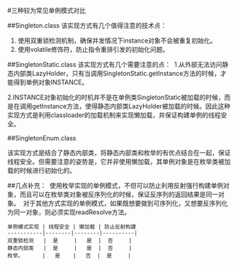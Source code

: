 #三种较为常见单例模式对比


##Singleton.class
该实现方式有几个值得注意的技术点： 
1.	使用双重锁检测机制，确保并发情况下instance对象不会被重复初始化。 
2.	使用volatile修饰符，防止指令重排引发的初始化问题。
	
##SingletonStatic.class
该实现方式有几个需要注意的点： 
1.从外部无法访问静态内部类LazyHolder，只有当调用SingletonStatic.getInstance方法的时候，才能得到单例对象INSTANCE。

2.INSTANCE对象初始化的时机并不是在单例类SingletonStatic被加载的时候，而是在调用getInstance方法，使得静态内部类LazyHolder被加载的时候。因此这种实现方式是利用classloader的加载机制来实现懒加载，并保证构建单例的线程安全。


##SingletonEnum.class

该实现方式是结合了静态内部类，将静态内部类和枚举的有优点结合在一起，保证线程安全。但需要注意的姿势是，它并非使用懒加载，其单例对象是在枚举类被加载的时候进行初始化的。


##几点补充： 
使用枚举实现的单例模式，不但可以防止利用反射强行构建单例对象，而且可以在枚举类对象被反序列化的时候，保证反序列的返回结果是同一对象。 
对于其他方式实现的单例模式，如果既想要做到可序列化，又想要反序列化为同一对象，则必须实现readResolve方法。

```
单例模式实现 | 线程安全 | 懒加载 | 防止反射构建
-----------|--------|--------|----------|
双重锁检测   |  是     |   是  |  否     | 
静态内部类   |  是     |   是  |  否     |
枚举。      |   是    |   否  |  是     |

```


